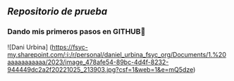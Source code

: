 ## ***Repositorio de prueba***
### Dando mis primeros pasos en GITHUB👋

![Dani Urbina] (https://fsyc-my.sharepoint.com/:i:/r/personal/daniel_urbina_fsyc_org/Documents/1.%20aaaaaaaaaaa/2023/image_478afe54-89bc-4d4f-8232-944449dc2a2f20221025_213903.jpg?csf=1&web=1&e=mQ5dze)
<!--
**Mindfuckmess/Mindfuckmess** is a ✨ _special_ ✨ repository because its `README.md` (this file) appears on your GitHub profile.

Here are some ideas to get you started:

- 🔭 I’m currently working on ...
- 🌱 I’m currently learning ...
- 👯 I’m looking to collaborate on ...
- 🤔 I’m looking for help with ...
- 💬 Ask me about ...
- 📫 How to reach me: ...
- 😄 Pronouns: ...
- ⚡ Fun fact: ...
-->
